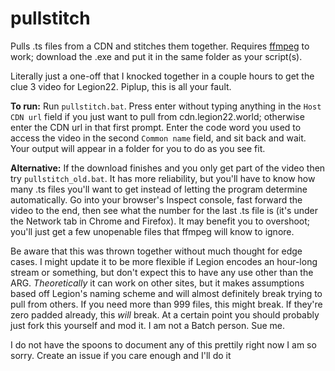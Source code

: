 # pullstitch
Pulls .ts files from a CDN and stitches them together. Requires [ffmpeg](https://ffmpeg.org/download.html) to work; download the .exe and put it in the same folder as your script(s).

Literally just a one-off that I knocked together in a couple hours to get the clue 3 video for Legion22. Piplup, this is all your fault.

**To run:** Run `pullstitch.bat`. Press enter without typing anything in the `Host CDN url` field if you just want to pull from cdn.legion22.world; otherwise enter the CDN url in that first prompt. Enter the code word you used to access the video in the second `Common name` field, and sit back and wait. Your output will appear in a folder for you to do as you see fit.

**Alternative:** If the download finishes and you only get part of the video then try `pullstitch_old.bat`. It has more reliability, but you'll have to know how many .ts files you'll want to get instead of letting the program determine automatically. Go into your browser's Inspect console, fast forward the video to the end, then see what the number for the last .ts file is (it's under the Network tab in Chrome and Firefox). It may benefit you to overshoot; you'll just get a few unopenable files that ffmpeg will know to ignore.

Be aware that this was thrown together without much thought for edge cases. I might update it to be more flexible if Legion encodes an hour-long stream or something, but don't expect this to have any use other than the ARG. _Theoretically_ it can work on other sites, but it makes assumptions based off Legion's naming scheme and will almost definitely break trying to pull from others. If you need more than 999 files, this might break. If they're zero padded already, this _will_ break. At a certain point you should probably just fork this yourself and mod it. I am not a Batch person. Sue me.

I do not have the spoons to document any of this prettily right now I am so sorry. Create an issue if you care enough and I'll do it
